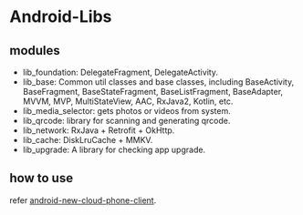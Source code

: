 # Android-Libs

## modules

- lib_foundation: DelegateFragment, DelegateActivity.
- lib_base: Common util classes and base classes, including BaseActivity, BaseFragment, BaseStateFragment, BaseListFragment, BaseAdapter, MVVM, MVP, MultiStateView, AAC, RxJava2, Kotlin, etc.
- lib_media_selector: gets photos or videos from system.
- lib_qrcode: library for scanning and generating qrcode.
- lib_network: RxJava + Retrofit + OkHttp.
- lib_cache:  DiskLruCache + MMKV.
- lib_upgrade: A library for checking app upgrade.

## how to use

refer [android-new-cloud-phone-client](http://192.168.32.253:3000/vclusters-general/android-new-cloud-phone-client).
